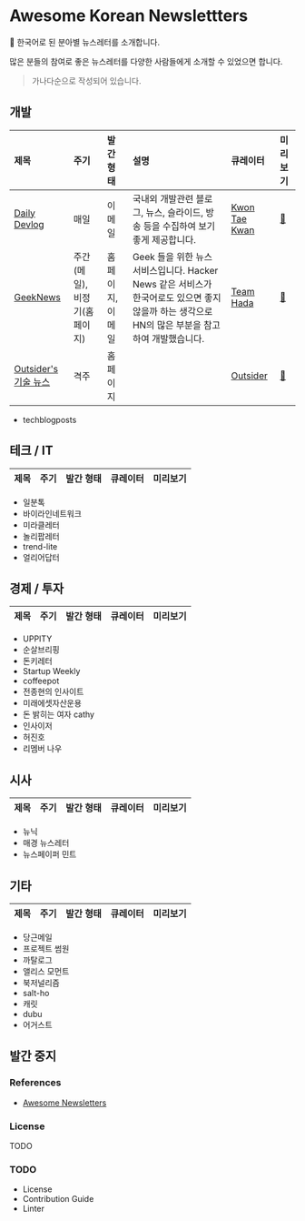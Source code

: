 # Awesome Korean Newslettters

📰 한국어로 된 분아별 뉴스레터를 소개합니다. 

많은 분들의 참여로 좋은 뉴스레터를 다양한 사람들에게 소개할 수 있었으면 합니다.

> 가나다순으로 작성되어 있습니다.

## 개발

제목 | 주기 | 발간 형태 | 설명 | 큐레이터 | 미리보기 
:--------|:--------|:--------|:--------|:--------|:--------|
[Daily Devlog](http://daily-devblog.com/) | 매일 | 이메일 | 국내외 개발관련 블로그, 뉴스, 슬라이드, 방송 등을 수집하여 보기좋게 제공합니다. | [Kwon Tae Kwan](https://taetaetae.github.io/) | [🔗](http://daily-devblog.com/archive) |
[GeekNews](https://news.hada.io/) | 주간(메일), 비정기(홈페이지) | 홈페이지, 이메일 | Geek 들을 위한 뉴스 서비스입니다. Hacker News 같은 서비스가 한국어로도 있으면 좋지 않을까 하는 생각으로 HN의 많은 부분을 참고하여 개발했습니다. | [Team Hada](https://hada.io/team) | [🔗](https://news.hada.io/) |
[Outsider's 기술 뉴스](https://blog.outsider.ne.kr/category/Newsletter) | 격주 | 홈페이지 | | [Outsider](https://twitter.com/outsideris) | [🔗](https://blog.outsider.ne.kr/1536?category=38)

- techblogposts


## 테크 / IT

제목 | 주기 | 발간 형태 | 큐레이터 | 미리보기 
:--------|:--------|:--------|:--------|:--------|
- 일분톡
- 바이라인네트워크
- 미라클레터
- 놀리팝레터
- trend-lite
- 얼리어답터


## 경제 / 투자

제목 | 주기 | 발간 형태 | 큐레이터 | 미리보기 
:--------|:--------|:--------|:--------|:--------|

- UPPITY
- 순살브리핑
- 돈키레터
- Startup Weekly
- coffeepot 
- 전종현의 인사이트
- 미래에셋자산운용
- 돈 밝히는 여자 cathy
- 인사이저
- 허진호
- 리멤버 나우


## 시사

제목 | 주기 | 발간 형태 | 큐레이터 | 미리보기 
:--------|:--------|:--------|:--------|:--------|

- 뉴닉
- 매경 뉴스레터
- 뉴스페이퍼 민트

## 기타

제목 | 주기 | 발간 형태 | 큐레이터 | 미리보기 
:--------|:--------|:--------|:--------|:--------|

- 당근메일
- 프로젝트 썸원
- 까탈로그
- 앨리스 모먼트
- 북저널리즘
- salt-ho
- 캐릿
- dubu
- 어거스트

## 발간 중지

### References

- [Awesome Newsletters](https://github.com/zudochkin/awesome-newsletters)

### License

TODO

### TODO

- License
- Contribution Guide
- Linter